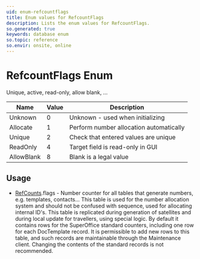 ```yaml
---
uid: enum-refcountflags
title: Enum values for RefcountFlags
description: Lists the enum values for RefcountFlags.
so.generated: true
keywords: database enum
so.topic: reference
so.envir: onsite, online
---
```


# RefcountFlags Enum

Unique, active, read-only, allow blank, …

| Name | Value | Description |
|------|-------|-------------|
|Unknown|0|Unknown - used when initializing|
|Allocate|1|Perform number allocation automatically|
|Unique|2|Check that entered values are unique|
|ReadOnly|4|Target field is read-only in GUI|
|AllowBlank|8|Blank is a legal value|

## Usage

* [RefCounts](../refcounts.md).flags - Number counter for all tables that generate numbers, e.g. templates, contacts...   This table is used for the number allocation system and should not be confused with sequence, used for allocating internal ID&apos;s. This table is replicated during generation of satellites and during local update for travellers, using special logic. By default it contains rows for the SuperOffice standard counters, including one row for each DocTemplate record.  It is permissible to add new rows to this table, and such records are maintainable through the Maintenance client.  Changing the contents of the standard records is not recommended. 
